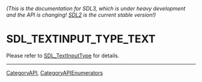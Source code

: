 ###### (This is the documentation for SDL3, which is under heavy development and the API is changing! [SDL2](https://wiki.libsdl.org/SDL2/) is the current stable version!)
# SDL_TEXTINPUT_TYPE_TEXT

Please refer to [SDL_TextInputType](SDL_TextInputType) for details.

----
[CategoryAPI](CategoryAPI), [CategoryAPIEnumerators](CategoryAPIEnumerators)

